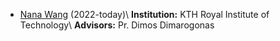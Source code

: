 * [Nana Wang](https://scholar.google.fr/citations?hl=en&user=wi9K7qgAAAAJ&view_op=list_works&sortby=pubdate) (2022-today)\\
  **Institution:** KTH Royal Institute of Technology\\
  **Advisors:** Pr. Dimos Dimarogonas